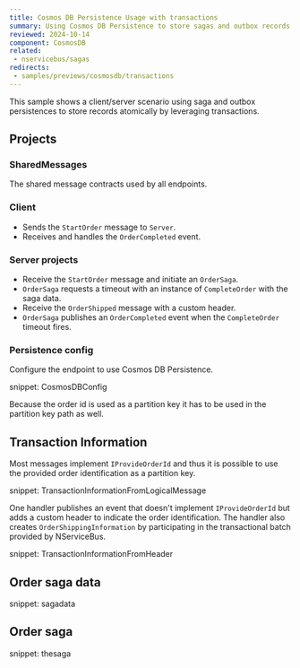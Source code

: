 ```yaml
---
title: Cosmos DB Persistence Usage with transactions
summary: Using Cosmos DB Persistence to store sagas and outbox records atomically
reviewed: 2024-10-14
component: CosmosDB
related:
 - nservicebus/sagas
redirects:
 - samples/previews/cosmosdb/transactions
---
```


This sample shows a client/server scenario using saga and outbox persistences to store records atomically by leveraging transactions.

## Projects

### SharedMessages

The shared message contracts used by all endpoints.

### Client

* Sends the `StartOrder` message to `Server`.
* Receives and handles the `OrderCompleted` event.

### Server projects

* Receive the `StartOrder` message and initiate an `OrderSaga`.
* `OrderSaga` requests a timeout with an instance of `CompleteOrder` with the saga data.
* Receive the `OrderShipped` message with a custom header.
* `OrderSaga` publishes an `OrderCompleted` event when the `CompleteOrder` timeout fires.

### Persistence config

Configure the endpoint to use Cosmos DB Persistence.

snippet: CosmosDBConfig

Because the order id is used as a partition key it has to be used in the partition key path as well.

## Transaction Information

Most messages implement `IProvideOrderId` and thus it is possible to use the provided order identification as a partition key.

snippet: TransactionInformationFromLogicalMessage

One handler publishes an event that doesn't implement `IProvideOrderId` but adds a custom header to indicate the order identification. The handler also creates `OrderShippingInformation` by participating in the transactional batch provided by NServiceBus.

snippet: TransactionInformationFromHeader

## Order saga data

snippet: sagadata

## Order saga

snippet: thesaga
